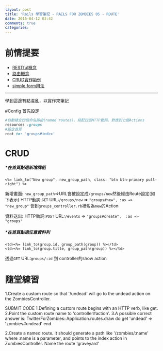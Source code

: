 ```yaml
---
layout: post
title: 'Rails 學習筆記 - RAILS FOR ZOMBIES 05 - ROUTE'
date: 2015-04-12 03:42
comments: true
categories: 
---
```

# 前情提要 
- [RESTful概念](https://ihower.tw/rails4/restful.html)
- [路由概念](https://ihower.tw/rails4/routing.html)
- [CRUD實作範例](http://rails101s.logdown.com/posts/247872-20-2-1-manual-crud-functions-to-real-discussion-board)
- [simple form用法](https://github.com/plataformatec/simple_form/blob/master/README.md)
<hr>

學到這邊有點混亂，以實作來筆記

#Config
首先設定
```ruby config/routes.rb
#自動建立四個命名路由(named routes)，搭配四個HTTP動詞，對應到七個Actions
resources :groups
#設定首頁
root to: 'groups#index'
```
# CRUD

##### *在首頁點選新增群組
```erb
<%= link_to("New group", new_group_path, class: "btn btn-primary pull-right") %>
```
新增畫面:
`new_group_path`=>URL會被設定成`/groups/new`然後經由Route設定(如下表示)
HTTP動詞:`GET` URL:`/groups/new` => `"groups#new", :as => "new_group"`
會到`groups_controller.rb`裡名為`new`的Action

資料送出:
HTTP動詞:`POST` URL:`/events` => `"groups#create",  :as => "groups"`

##### *在首頁點選任意資料列
```erb
<td><%= link_to(group.id, group_path(group)) %></td>
<td><%= link_to(group.title, group_path(group)) %></td>
```
透過`GET` URL:`groups/:id` 到 controller的show action

# 隨堂練習

1.Create a custom route so that '/undead' will go to the undead action on the ZombiesController.

SUBMIT CODE
1.Defining a custom route begins with an HTTP verb, like get.
2.Point the custom route name to 'controller#action'.
3.A possible correct answer is:
TwitterForZombies::Application.routes.draw do
  get 'undead' => 'zombies#undead'
end

2.Create a named route. It should generate a path like '/zombies/:name' where :name is a parameter, and points to the index action in ZombiesController. Name the route 'graveyard'